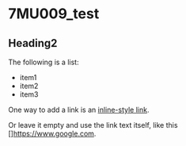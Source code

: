 # 7MU009_test

## Heading2

The following is a list:

- item1
- item2
- item3

One way to add a link is an [inline-style link](https://www.google.com).

Or leave it empty and use the link text itself, like this []https://www.google.com.
